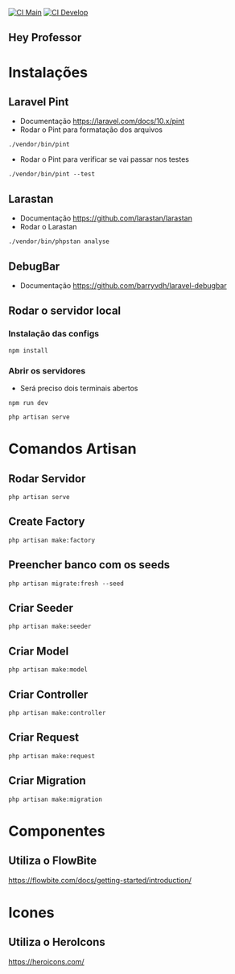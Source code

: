 [![CI Main](https://github.com/FelipeDias28/hey-professor/actions/workflows/laravel.yml/badge.svg?branch=develop)](https://github.com/FelipeDias28/hey-professor/actions/workflows/laravel.yml)
[![CI Develop](https://github.com/FelipeDias28/hey-professor/actions/workflows/laravel.yml/badge.svg?branch=develop)](https://github.com/FelipeDias28/hey-professor/actions/workflows/laravel.yml)

## Hey Professor

# Instalações

## Laravel Pint

-   Documentação
    https://laravel.com/docs/10.x/pint
-   Rodar o Pint para formatação dos arquivos

```
./vendor/bin/pint
```

-   Rodar o Pint para verificar se vai passar nos testes

```
./vendor/bin/pint --test
```

## Larastan

-   Documentação
    https://github.com/larastan/larastan
-   Rodar o Larastan

```
./vendor/bin/phpstan analyse
```

## DebugBar

-   Documentação
    https://github.com/barryvdh/laravel-debugbar

## Rodar o servidor local

### Instalação das configs

```
npm install
```

### Abrir os servidores

-   Será preciso dois terminais abertos

```
npm run dev
```

```
php artisan serve
```

# Comandos Artisan

## Rodar Servidor

```
php artisan serve
```

## Create Factory

```
php artisan make:factory
```

## Preencher banco com os seeds

```
php artisan migrate:fresh --seed
```

## Criar Seeder

```
php artisan make:seeder
```

## Criar Model

```
php artisan make:model
```

## Criar Controller

```
php artisan make:controller
```

## Criar Request

```
php artisan make:request
```

## Criar Migration

```
php artisan make:migration
```

# Componentes

## Utiliza o FlowBite

https://flowbite.com/docs/getting-started/introduction/

# Icones

## Utiliza o HeroIcons

https://heroicons.com/
